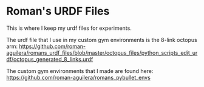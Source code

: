 # Roman's URDF Files
This is where I keep my urdf files for experiments.

The urdf file that I use in my custom gym environments is the 8-link octopus arm: 
https://github.com/roman-aguilera/romans_urdf_files/blob/master/octopus_files/python_scripts_edit_urdf/octopus_generated_8_links.urdf

The custom gym environments that I made are found here:
https://github.com/roman-aguilera/romans_pybullet_envs


